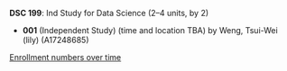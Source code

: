 **DSC 199**: Ind Study for Data Science (2–4 units, by 2)

- **001** (Independent Study) (time and location TBA) by Weng, Tsui-Wei (lily) (A17248685)

[Enrollment numbers over time](./DSC199.tsv)
